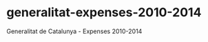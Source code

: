 generalitat-expenses-2010-2014
==============================

Generalitat de Catalunya - Expenses 2010-2014
